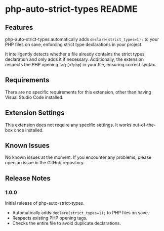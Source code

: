 # php-auto-strict-types README

## Features

php-auto-strict-types automatically adds `declare(strict_types=1);` to your PHP files on save, enforcing strict type declarations in your project. 

It intelligently detects whether a file already contains the strict types declaration and only adds it if necessary. Additionally, the extension respects the PHP opening tag (`<?php`) in your file, ensuring correct syntax.

## Requirements

There are no specific requirements for this extension, other than having Visual Studio Code installed.

## Extension Settings

This extension does not require any specific settings. It works out-of-the-box once installed.

## Known Issues

No known issues at the moment. If you encounter any problems, please open an issue in the GitHub repository.

## Release Notes

### 1.0.0

Initial release of php-auto-strict-types.

- Automatically adds `declare(strict_types=1);` to PHP files on save.
- Respects existing PHP opening tags.
- Checks the entire file to avoid duplicate declarations.